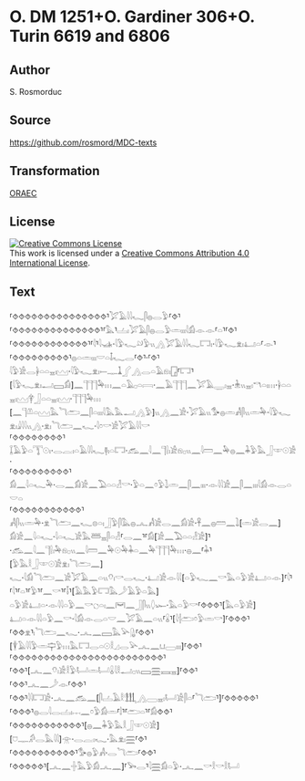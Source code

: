 # O. DM 1251+O. Gardiner 306+O. Turin 6619 and 6806

## Author

S. Rosmorduc

## Source

https://github.com/rosmord/MDC-texts

## Transformation

[ORAEC](https://oraec.github.io/)

## License

<a rel="license" href="http://creativecommons.org/licenses/by/4.0/"><img alt="Creative Commons License" style="border-width:0" src="https://i.creativecommons.org/l/by/4.0/88x31.png" /></a><br />This work is licensed under a <a rel="license" href="http://creativecommons.org/licenses/by/4.0/">Creative Commons Attribution 4.0 International License</a>.

## Text

⸢⯑⯑⯑⯑⯑⯑⯑⯑⯑⯑⯑⯑⯑⯑⯑⸣𓅯𓄿𓇋𓇋𓆑𓋴𓐍𓂋𓅱⸢⯑⸣<br>
⸢⯑⯑⯑⯑⯑⯑⯑⯑⯑⯑⯑⯑⯑⯑⸣⸢𓅓⸣𓐟𓏤𓅯𓄿𓋴𓐍𓂋𓅱𓏛𓏤𓏤𓏤𓇋𓀁𓁹𓁹⸢𓏏⸣⸢⯑⸣<br>
⸢⯑⯑⯑⯑⯑⯑⯑⯑⯑⯑⯑⯑⸣⸢𓇋⸣𓇋𓊛·𓇋𓅱𓆑𓄖𓅱𓏭𓂻𓅯𓄿𓇋𓇋𓆑𓉐𓏤·𓇋𓅱𓆑𓁷𓏤𓂞𓏏⸢𓁹⸣<br>
⸢⯑⯑⯑⯑⯑⯑⯑⯑⯑⸣𓐍𓏏𓏛𓏤𓏤𓏤𓎟𓏏𓄤𓆑𓂋⸢⯑⸣·⸢⯑⸣𓇋𓅱𓀀𓂋𓋀𓏏𓏏𓈇𓏤𓈉·𓇋𓅱𓆑𓁷𓏤𓍿𓊃𓍞𓂾𓂻𓂋𓏏𓄿𓁶𓏤𓉗⸢𓉐⸣<br>
[𓇋𓅱𓆑𓁷𓏤𓂝𓈙𓀁]𓈖𓊹𓊹𓊹𓅆𓏥𓈖𓏏𓄿𓊪𓏏𓇯·𓈖𓄿𓊹𓊹𓊹𓈖𓅯𓄿𓇾𓏤𓈇·𓇔𓏭𓈇𓏤𓎔𓏏𓏤𓏥·𓋀𓏏𓏏𓈇𓏤𓈉𓋁𓃀𓏏𓏏𓈇𓏤𓈉·𓊹𓊹𓊹𓅆𓏥<br>
[𓈖𓊹𓌨𓏏𓈉𓅓𓆓𓂧𓈖𓋴𓏏𓏤𓏤𓏤𓇋𓅓𓅓𓂝𓂻𓅱]𓏭𓂻𓈖𓀀·𓅯𓄿𓏭𓅜𓐍𓏛𓀻𓋴𓏭𓏛𓅆·𓇋𓅱𓆑𓁷𓏤𓇍𓇋𓇋𓏭𓂻·𓁷𓏤𓆓𓂧𓈖𓆑·𓇋𓏌𓎡𓀀𓅯𓄿𓇋𓇋𓎡<br>
⸢⯑⯑⯑⯑⯑⯑⯑⯑⸣𓆼𓄿𓅱𓏏𓇰𓇳𓏤·𓂋𓐛𓏤𓏏𓄿𓇋𓇋𓆑𓊢𓏤𓏏𓉐·𓃹𓈖𓇋𓈖𓊹𓍛𓏤𓀀𓁶𓊪𓏭𓈖𓇋𓏠𓈖𓅆𓐍𓈖𓇓𓅱𓅓𓃀𓎱𓇳𓀀·<br>
⸢⯑⯑⯑⯑⯑⯑⯑⯑⯑⸣𓀁𓈖𓇋𓏏𓆑𓅆·𓂋𓈖𓀁𓀀𓈖𓅐𓏏𓏏𓁐𓎡·𓅱𓏏𓈖𓏌𓅱𓍖𓏛𓈖𓋴𓈖𓏤𓏤𓏤·𓁹𓇋𓇋𓀀𓈖𓋴𓈖𓏤𓏤𓏤𓇋𓀁𓁹𓂋𓏏𓎟𓏏<br>
⸢⯑⯑⯑⯑⯑⯑⯑⯑⯑⯑⯑⸣𓀻𓋴𓏭𓏛𓅆·𓁷𓆓𓂧𓈖𓆑𓊖𓏏𓏤𓃀𓅱𓋴𓅓𓐍𓂜𓀻𓀀𓂋𓈖𓀁𓀀·𓋹𓈖𓐍𓏠𓈖𓍖[𓏛𓀀𓂋𓈖]<br>
𓀁𓀀𓈖𓇋𓏏𓆑·𓇋𓏏𓆑𓀀𓅓𓆷𓈇𓋴𓏏𓁐⸢𓂋𓈖⸣⸢𓀁[𓀀𓈖𓅐𓏏𓏏𓁐𓀀]⸣·𓃹𓈖𓇋𓈖𓊹𓍛𓏤𓅆𓁶𓊪𓏭𓈖𓇋𓏠𓈖𓅆𓇳𓅆𓇓𓏏𓈖𓅆𓊹𓊹𓊹𓅆𓏥·𓐍𓈖⸢𓇓⸣[𓅱𓅓𓎛𓃀𓎱𓇳𓀀𓁷𓏤𓆓𓂧𓈖]<br>
𓆑·𓇋𓀁𓆓𓂧𓈖𓀀𓅯𓄿𓈖𓏏𓏭𓄣𓏤𓎡𓂋𓆑·𓂞𓀀𓁹𓇋𓇋[𓏏𓅱𓆑𓈖𓎡𓅓𓏏𓅱𓀀𓂞𓏏𓁹]⸢𓇋⸣⸢𓇋⸣⸢𓏏⸣⸢𓅱⸣⸢𓈖𓎡⸣⸢𓄥⸣[𓄿𓅓𓅱𓉐𓅓𓌳𓄿𓅱𓏏𓅓]<br>
𓏏𓅱𓀀𓂞𓏏·𓁹𓇋𓇋𓏏𓅱𓈖𓎡𓐎𓏏𓏤𓈖𓋞𓈖𓃀𓋴𓏭𓆭𓆱·𓅓𓏏𓅱𓎡⸢⯑⯑⯑⸣[𓅓𓏏𓅱𓀀]<br>
𓂞𓏏𓁹𓇋𓇋𓏏𓅱𓈖𓎡·𓇋𓀁𓁹𓂋𓏏𓎟𓈖𓅯𓄿𓈖𓏏𓏭⸢𓏇⸣[𓇋𓐪𓂧𓏌𓅱𓏛𓎡]⸢⯑⯑⯑⸣<br>
⸢⯑⯑𓁷⸣𓏤𓆓𓂧𓈖𓆑·𓂜𓈖𓈙𓅓𓅪𓊮⸢⯑⯑⸣[𓇉𓄿𓇋𓇋𓅱𓏛𓊡𓅱𓏥𓅓𓉐𓂋𓏏𓇳𓎛𓈎𓂋𓅪𓂜𓈖𓂓𓈀𓏤𓏤𓏤]⸢⯑⯑⸣<br>
⸢⯑⯑⯑⯑⯑⯑⯑⯑⯑⯑⯑⯑⯑⯑⯑⯑⯑⯑⯑⯑⯑⯑⯑⯑⸣<br>
⸢⯑⯑⸣[𓂜𓈖𓄣𓏤𓀀𓎛𓅱𓂡𓏛𓂡𓏇𓇋𓎛𓂝𓊪𓏭𓈙𓈗𓈘𓈇]⸢⯑⯑⸣<br>
⸢⯑⯑⸣𓂜𓈖𓌳𓁹⸢⯑⯑⸣<br>
⸢⯑⯑⸣𓇋𓇋𓉐𓀀·𓂜𓈖𓃹𓈖[𓋴𓐟𓄿𓎛𓃃𓂻𓈀𓈇𓏤𓂡𓀀𓋴𓏏⸢𓆓𓂧⸣]⸢⯑⯑⯑⯑⯑⸣<br>
⸢⯑⯑⯑⸣𓐍𓂋𓇋𓂋𓐟𓏤𓐖𓈖𓏌𓅱𓀁𓏛⸢𓌃⸣⸢𓂧𓏏⸣⸢𓀁⯑⯑⸣<br>
⸢⯑⯑⯑⯑⯑⯑⯑⯑⯑⯑⯑⸣[𓐍𓈖𓇓𓅱𓅓𓎛𓃀𓎱𓇳𓀀]<br>
[𓈞𓊃𓀔𓂋𓅓𓇋𓇋]𓁿·𓂋𓐛𓏤𓆑·𓅓𓁷𓏤𓈗⸢⯑⸣<br>
⸢⯑⯑⯑⯑⯑⯑⯑⯑⯑⯑⸣𓅜𓐍𓅱𓀻·𓂋𓆓𓂧⸢⯑⯑⸣<br>
⸢⯑⯑⯑⯑⯑⸣[𓂜𓈖𓏶𓅓𓅱𓀁𓂜𓈖]⸢𓅨𓂋⸣𓇋𓈗𓀁𓏏𓅱·𓂜𓈖𓎡𓎛𓎡𓎛𓂡<br>
